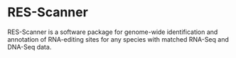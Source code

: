 # RES-Scanner
RES-Scanner is a software package for genome-wide identification and annotation of RNA-editing sites for any species with matched RNA-Seq and DNA-Seq data.
